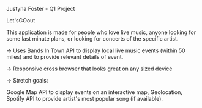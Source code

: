 Justyna Foster - Q1 Project 

Let'sGOout

This application is made for people who love live music, anyone looking for some last minute plans, or looking for concerts of the specific artist.

→ Uses Bands In Town API to display local live music events (within 50 miles) and to provide relevant details of event.

→ Responsive cross browser that looks great on any sized device

→ Stretch goals:

Google Map API to display events on an interactive map,
Geolocation,
Spotify API to provide artist's most popular song (if available).